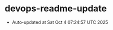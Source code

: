 # devops-readme-update
<!--START_SECTION:activity-->
- Auto-updated at Sat Oct  4 07:24:57 UTC 2025
<!--END_SECTION:activity-->
